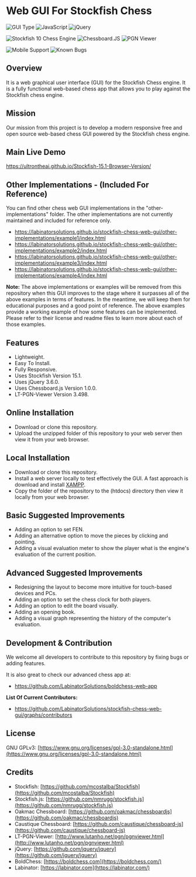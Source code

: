 # Web GUI For Stockfish Chess

![GUI Type](https://img.shields.io/badge/Type-Web_GUI-orange)
![JavaScript](https://img.shields.io/badge/Language-JavaScript-yellow)
![jQuery](https://img.shields.io/badge/jquery-3.6.0-blue)

![Stockfish 10 Chess Engine](https://img.shields.io/badge/Stockfish_Chess_Engine-15-43AC6A)
![Chessboard.JS](https://img.shields.io/badge/Chessboard.JS-1.0.0-brown)
![PGN Viewer](https://img.shields.io/badge/LT_PGN_Viewer-3.498-teal)

![Mobile Support](https://img.shields.io/badge/Touch_Based_Device_Support-Yes-purple)
![Known Bugs](https://img.shields.io/badge/Known_Bugs-1-green)


## Overview

It is a web graphical user interface (GUI) for the Stockfish Chess engine. It is a fully functional web-based chess app that allows you to play against the Stockfish chess engine.


## Mission

Our mission from this project is to develop a modern responsive free and open source web-based chess GUI powered by the Stockfish chess engine.


## Main Live Demo

https://ultrontheai.github.io/Stockfish-15.1-Browser-Version/


## Other Implementations - (Included For Reference)

You can find other chess web GUI implementations in the "other-implementations" folder. The other implementations are not currently maintained and included for reference only.

- https://labinatorsolutions.github.io/stockfish-chess-web-gui/other-implementations/example1/index.html
- https://labinatorsolutions.github.io/stockfish-chess-web-gui/other-implementations/example2/index.html
- https://labinatorsolutions.github.io/stockfish-chess-web-gui/other-implementations/example3/index.html
- https://labinatorsolutions.github.io/stockfish-chess-web-gui/other-implementations/example4/index.html

**Note:** The above implementations or examples will be removed from this repository when this GUI improves to the stage where it surpasses all of the above examples in terms of features. In the meantime, we will keep them for educational purposes and a good point of reference. The above examples provide a working example of how some features can be implemented. Please refer to their license and readme files to learn more about each of those examples.


## Features

- Lightweight.
- Easy To Install.
- Fully Responsive.
- Uses Stockfish Version 15.1.
- Uses jQuery 3.6.0.
- Uses Chessboard.js Version 1.0.0.
- LT-PGN-Viewer Version 3.498.


## Online Installation

- Download or clone this repository.
- Upload the unzipped folder of this repository to your web server then view it from your web browser.


## Local Installation

- Download or clone this repository.
- Install a web server locally to test effectively the GUI. A fast approach is download and install [XAMPP](https://www.apachefriends.org/index.html).
- Copy the folder of the repository to the (htdocs) directory then view it locally from your web browser.


## Basic Suggested Improvements

- Adding an option to set FEN.
- Adding an alternative option to move the pieces by clicking and pointing.
- Adding a visual evaluation meter to show the player what is the engine's evaluation of the current position.


## Advanced Suggested Improvements

- Redesigning the layout to become more intuitive for touch-based devices and PCs.
- Adding an option to set the chess clock for both players.
- Adding an option to edit the board visually.
- Adding an opening book.
- Adding a visual graph representing the history of the computer's evaluation.


## Development & Contribution

We welcome all developers to contribute to this repository by fixing bugs or adding features.

It is also great to check our advanced chess app at:
- https://github.com/LabinatorSolutions/boldchess-web-app

**List Of Current Contributors:**
- https://github.com/LabinatorSolutions/stockfish-chess-web-gui/graphs/contributors


## License

GNU GPLv3: [https://www.gnu.org/licenses/gpl-3.0-standalone.html](https://www.gnu.org/licenses/gpl-3.0-standalone.html)


## Credits

- Stockfish: [https://github.com/mcostalba/Stockfish](https://github.com/mcostalba/Stockfish)
- Stockfish.js: [https://github.com/nmrugg/stockfish.js](https://github.com/nmrugg/stockfish.js)
- Oakmac Chessboard: [https://github.com/oakmac/chessboardjs](https://github.com/oakmac/chessboardjs)
- Caustique Chessboard: [https://github.com/caustique/chessboard-js](https://github.com/caustique/chessboard-js)
- LT-PGN-Viewer: [http://www.lutanho.net/pgn/pgnviewer.html](http://www.lutanho.net/pgn/pgnviewer.html)
- jQuery: [https://github.com/jquery/jquery](https://github.com/jquery/jquery)
- BoldChess: [https://boldchess.com](https://boldchess.com/)
- Labinator: [https://labinator.com](https://labinator.com/)
